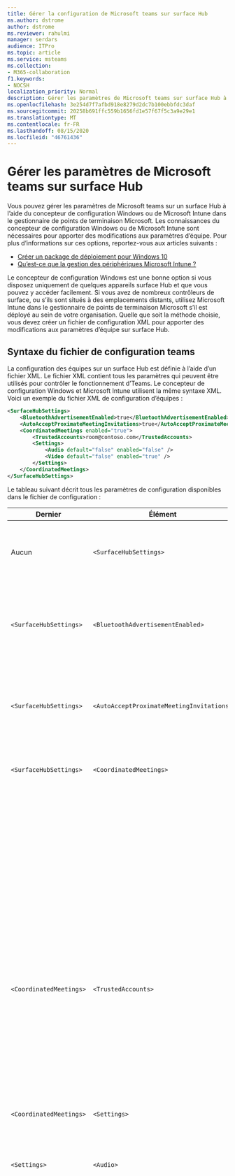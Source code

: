 ```yaml
---
title: Gérer la configuration de Microsoft teams sur surface Hub
ms.author: dstrome
author: dstrome
ms.reviewer: rahulmi
manager: serdars
audience: ITPro
ms.topic: article
ms.service: msteams
ms.collection:
- M365-collaboration
f1.keywords:
- NOCSH
localization_priority: Normal
description: Gérer les paramètres de Microsoft teams sur surface Hub à l’aide du concepteur de configuration Microsoft Intune et Windows
ms.openlocfilehash: 3e254d7f7afbd918e8279d2dc7b100ebbfdc3daf
ms.sourcegitcommit: 20258b691ffc559b1656fd1e57f67f5c3a9e29e1
ms.translationtype: MT
ms.contentlocale: fr-FR
ms.lasthandoff: 08/15/2020
ms.locfileid: "46761436"
---
```

# <a name="manage-microsoft-teams-settings-on-surface-hub"></a>Gérer les paramètres de Microsoft teams sur surface Hub

Vous pouvez gérer les paramètres de Microsoft teams sur un surface Hub à l’aide du concepteur de configuration Windows ou de Microsoft Intune dans le gestionnaire de points de terminaison Microsoft. Les connaissances du concepteur de configuration Windows ou de Microsoft Intune sont nécessaires pour apporter des modifications aux paramètres d’équipe. Pour plus d’informations sur ces options, reportez-vous aux articles suivants :

- [Créer un package de déploiement pour Windows 10](https://docs.microsoft.com/windows/configuration/provisioning-packages/provisioning-create-package)
- [Qu’est-ce que la gestion des périphériques Microsoft Intune ?](https://docs.microsoft.com/mem/intune/remote-actions/device-management)

Le concepteur de configuration Windows est une bonne option si vous disposez uniquement de quelques appareils surface Hub et que vous pouvez y accéder facilement. Si vous avez de nombreux contrôleurs de surface, ou s’ils sont situés à des emplacements distants, utilisez Microsoft Intune dans le gestionnaire de points de terminaison Microsoft s’il est déployé au sein de votre organisation. Quelle que soit la méthode choisie, vous devez créer un fichier de configuration XML pour apporter des modifications aux paramètres d’équipe sur surface Hub.

## <a name="teams-configuration-file-syntax"></a>Syntaxe du fichier de configuration teams

La configuration des équipes sur un surface Hub est définie à l’aide d’un fichier XML. Le fichier XML contient tous les paramètres qui peuvent être utilisés pour contrôler le fonctionnement d’Teams. Le concepteur de configuration Windows et Microsoft Intune utilisent la même syntaxe XML. Voici un exemple du fichier XML de configuration d’équipes :

```xml
<SurfaceHubSettings>
    <BluetoothAdvertisementEnabled>true</BluetoothAdvertisementEnabled>
    <AutoAcceptProximateMeetingInvitations>true</AutoAcceptProximateMeetingInvitations>
    <CoordinatedMeetings enabled="true"> 
        <TrustedAccounts>room@contoso.com</TrustedAccounts>
        <Settings> 
            <Audio default="false" enabled="false" />
            <Video default="false" enabled="true" /> 
        </Settings> 
    </CoordinatedMeetings>
</SurfaceHubSettings>
```

Le tableau suivant décrit tous les paramètres de configuration disponibles dans le fichier de configuration :

| Dernier                  | Élément                                   | Attribut | Description                                                                                                                                                                                                                                                                                                                                                                                                                                                                                                          |
|-------------------------|-------------------------------------------|-----------|----------------------------------------------------------------------------------------------------------------------------------------------------------------------------------------------------------------------------------------------------------------------------------------------------------------------------------------------------------------------------------------------------------------------------------------------------------------------------------------------------------------------|
| Aucun                    | `<SurfaceHubSettings>`                    |           | Contient tous les éléments de configuration pour la configuration des équipes sur un surface Hub.                                                                                                                                                                                                                                                                                                                                                                                                                                        |
| `<SurfaceHubSettings>`  | `<BluetoothAdvertisementEnabled>`         |           | Détermine si surface Hub annonce qu’il est disponible pour les connexions Bluetooth.<br>Valeurs acceptées : `true` , `false`                                                                                                                                                                                                                                                                                                                                                                                         |
| `<SurfaceHubSettings>`  | `<AutoAcceptProximateMeetingInvitations>` |           | Détermine si teams acceptera automatiquement les réunions basées sur la proximité.<br>Valeurs acceptées : `true` , `false`                                                                                                                                                                                                                                                                                                                                                                                                     |
| `<SurfaceHubSettings>`  | `<CoordinatedMeetings>`                   |           | Contient tous les éléments de configuration pour les réunions coordonnées.                                                                                                                                                                                                                                                                                                                                                                                                                                                        |
|                         |                                           | `enabled` | Détermine si teams est configuré pour participer à des réunions coordonnées avec d’autres appareils.<br>Valeurs acceptées : `true` , `false`                                                                                                                                                                                                                                                                                                                                                                                |
| `<CoordinatedMeetings>` | `<TrustedAccounts>`                       |           | Il s’agit d’une liste séparée par des virgules d’UPN pour chaque appareil de salle de réunion ou surface Hub sur lequel l’appareil doit accepter les demandes de participation à une réunion, ou pour lesquelles des demandes de participation à une réunion doivent être envoyées.<br>Valeurs acceptées : chaîne                                                                                                                                                                                                                                                                                                                         |
| `<CoordinatedMeetings>` | `<Settings>`                              |           | Contient des éléments de configuration audio et vidéo pour les réunions coordonnées                                                                                                                                                                                                                                                                                                                                                                                                                               |
| `<Settings>`            | `<Audio>`                                 |           | Contrôle la configuration audio de teams sur un surface Hub.                                                                                                                                                                                                                                                                                                                                                                                                                                                             |
|                         |                                           | `default` | Détermine sur quel appareil le micro est actif lors du démarrage d’une réunion. Ce champ doit être défini sur un seul appareil (en général, sur un appareil d’équipe) pour `true` que le reste des appareils doit être paramétré pour `false` éviter l’écho et le retour audio.<br>Valeurs acceptées : `true` , `false`                                                                                                                                                                                                           |
|                         |                                           | `enabled` | Détermine si les participants à une réunion peuvent activer ou désactiver le micro. Les appareils sur lesquels la **valeur par défaut** de l’audio est définie sur `false` doivent avoir ce paramètre configuré pour `false` que les participants puissent accidentellement allumer un micro et provoquer un écho ou un retour audio.<p>Si la **valeur par défaut** de l’audio est définie sur `true` , ce paramètre est ignoré et les participants peuvent activer ou désactiver le micro.<br>Valeurs acceptées : `true` , `false`                                                                               |
| `<Settings>`            | `<Video>`                                 |           | Contrôle la configuration vidéo des équipes sur un surface Hub.                                                                                                                                                                                                                                                                                                                                                                                                                                                             |
|                         |                                           | `default` | Détermine sur quel appareil l’appareil photo sera actif lors du démarrage de la réunion. Pour une utilisation optimale, nous vous conseillons de définir uniquement le périphérique de salle teams `true` lorsque tous les autres appareils sont définis sur `false` .<br>Valeurs acceptées : `true` , `false`                                                                                                                                                                                                                                                                  |
|                         |                                           | `enabled` | Détermine si les participants à une réunion peuvent activer ou désactiver la caméra. Vous pouvez définir ce `true` type sur sur n’importe quel autre appareil dans lequel vous voulez partager différentes perspectives vidéo (par exemple, si un participant utilise le tableau blanc surface Hub). Si vous ne voulez pas que les participants activent ou désactivent la caméra sur un appareil, définissez cette valeur sur `false` .<p> Si la **valeur par défaut** de la vidéo est définie sur `true` , ce paramètre est ignoré et les participants peuvent activer ou désactiver la caméra.<br>Valeurs acceptées : `true` , `false` |

## <a name="apply-teams-settings-to-surface-hub"></a>Appliquer les paramètres d’équipe aux surface Hub

Appliquez ou mettez à jour les paramètres de configuration des équipes sur surface Hub à l’aide de Windows configuration Designer ou Microsoft Intune dans le gestionnaire de points de terminaison Microsoft.

### <a name="use-windows-configuration-designer"></a>Utiliser le concepteur de configuration Windows

Vous pouvez utiliser le concepteur de configuration Windows pour créer un package de mise en service que vous pouvez utiliser pour appliquer les paramètres d’équipe à vos hubs de surface. Pour créer le package de mise en service, vous devez coller le fichier XML que vous avez créé précédemment dans le concepteur de configuration Windows.

> [!IMPORTANT]
> Si vous avez déjà appliqué la configuration des équipes à votre surface Hub à l’aide d’un package de mise à service et que vous souhaitez le modifier, vous devez tout d’abord supprimer le package de mise en service existant. Pour plus d’informations, voir [supprimer un package de mise à service créé par le concepteur de configuration Windows](#remove-a-provisioning-package-created-by-windows-configuration-designer).

Pour créer le package de mise en service dans l’éditeur de configuration Windows, procédez comme suit :

1. Installez le concepteur de configuration Windows à partir du Windows Store sur votre ordinateur local, puis ouvrez-le
2. Sélectionner **approvisionner les appareils surface Hub** puis **basculer vers l’éditeur avancé**
3. Dans l’écran suivant, développez **WindowsTeamSettings**  >  **équipes** WindowsTeamSettings et sélectionnez **configurations** .
4. Dans le champ en regard de **configurations** dans le volet central, collez la seule ligne de code XML créée au-dessus.
5. Sélectionner **Exporter**le  >  **package de mise en service**
6. Indiquez un nom pour le package de mise en service de **nom** et **Sélectionnez Next Next (**  >  **Next** suivant).
7. Spécifiez un emplacement pour enregistrer le package de mise à service, puis sélectionnez **suivant** .
8. Sélectionnez **Build** pour créer le package de mise en service, puis cliquez sur **Terminer** .

Enfin, une fois que vous avez créé le package de mise en service, procédez comme suit pour appliquer le package de mise à service à votre surface Hub :

1. Enregistrez le package de mise à service créé ci-dessus sur un lecteur USB.
2. Insérez le lecteur USB dans votre surface Hub.
3. Sur votre surface Hub, ouvrez le menu Démarrer, sélectionnez **toutes les applications**, puis sélectionnez **paramètres** .
4. Entrez votre nom d’utilisateur et votre mot de passe d’administrateur, puis sélectionnez **Oui** .
5. Accédez à **surface Hub**, **gestion des appareils**, **ajoutez ou supprimez un package de mise à service**, puis **Ajoutez un package** .
6. Sous **Sélectionner un package**, sélectionnez **Ajouter** en regard de votre package de mise en service, puis redémarrez votre surface Hub.

### <a name="use-microsoft-intune"></a>Utiliser Microsoft Intune

Si vos hubs de surface sont gérés à l’aide de Microsoft Intune dans Microsoft Endpoint Management, vous pouvez l’utiliser pour appliquer les paramètres d’équipe à vos hubs de surface. Vous devez créer un profil de configuration et coller le fichier XML que vous avez créé précédemment.

> [!IMPORTANT]
> Vos hubs de surface doivent se trouver dans un groupe d’appareils, de sorte que Microsoft Intune puisse identifier les appareils auxquels appliquer le profil de configuration. Pour plus d’informations sur la création d’un groupe d’appareils, voir [Ajouter des groupes pour organiser les utilisateurs et les appareils](https://docs.microsoft.com/mem/intune/fundamentals/groups-add).

Procédez comme suit pour créer un profil de configuration pour appliquer les paramètres d’équipe à vos hubs de surface :

1. Connectez-vous au gestionnaire de points de terminaison Microsoft en visitant https://endpoint.microsoft.com/
2. Accédez à **Devices**  >  **profils de configuration** des appareils et sélectionnez **créer un profil** .
3. Sous **plateforme**, sélectionnez **Windows 10 et versions ultérieures** .
4. Sous **Profil**, sélectionnez **personnalisé**, puis cliquez sur **créer** .
5. Sous l’onglet **concepts de base** , dans **nom**, entrez un nom descriptif pour votre profil de configuration, puis sélectionnez **suivant** .
6. Dans l’onglet **paramètres de configuration** , sélectionnez **Ajouter** .
7. Dans le volet **Ajouter une ligne** , procédez comme suit :
    1. Entrez un nom descriptif et, éventuellement, une description du paramètre teams que vous ajoutez
    2. Dans l' **URI OMA**, entrez `./Vendor/MSFT/SurfaceHub/InBoxApps/Teams/Configurations`
    3. Dans **type de données**, sélectionnez **chaîne (fichier XML)**
    4. Ouvrez l’Explorateur de fichiers, sélectionnez le fichier XML que vous avez créé précédemment, puis **ouvrez**
8. Cliquez sur **Ajouter** , puis sur **suivant** .
9. Dans l’onglet **affectations** , vérifiez que l’option **affecter à** est définie sur **groupes sélectionnés** .
10. Sous **groupes sélectionnés**, sélectionnez **Sélectionner des groupes à inclure** et choisissez le groupe qui contient vos hubs de surface, puis **Sélectionnez**
11. Sélectionnez **suivant**, **suivant**
12. Dans l' **Aperçu**, cliquez sur créer, puis sélectionnez **créer**

## <a name="remove-teams-settings-from-a-surface-hub"></a>Supprimer les paramètres d’équipe d’un surface Hub

Supprimer les paramètres de configuration d’équipe sur surface Hub à l’aide de Windows configuration Designer ou Microsoft Intune dans le gestionnaire de points de terminaison Microsoft.

### <a name="remove-a-provisioning-package-created-by-windows-configuration-designer"></a>Supprimer un package de mise à service créé par le concepteur de configuration Windows

Si vous avez appliqué des paramètres d’équipe à un surface Hub à l’aide d’un package de mise en service créé par le concepteur de configuration Windows, procédez comme suit pour supprimer le package et ses paramètres :

1. Sur votre surface Hub, ouvrez le menu Démarrer, sélectionnez **toutes les applications**, puis sélectionnez **paramètres** .
2. Entrez votre nom d’utilisateur et votre mot de passe d’administrateur, puis sélectionnez **Oui** .
3. Accédez à **surface Hub**, **gestion des appareils** , puis **ajoutez ou supprimez un package de mise à service**
4. En regard du package de mise en service que vous voulez supprimer, sélectionnez **supprimer** .
5. Accédez à **surface Hub** , puis **applications & fonctionnalités**
6. Recherchez **Microsoft teams surface Hub** , puis sélectionnez **Options avancées** .
7. Sélectionner **Réinitialiser**, puis **Réinitialiser** de nouveau
8. Redémarrer votre surface Hub

### <a name="remove-settings-applied-by-microsoft-intune"></a>Supprimer les paramètres appliqués par Microsoft Intune

Si vous avez appliqué des paramètres d’équipe à un surface Hub à l’aide de Microsoft Intune dans le centre de points de terminaison Microsoft, procédez comme suit pour supprimer le profil de configuration et ses paramètres :

1. Connectez-vous au gestionnaire de points de terminaison Microsoft en visitant https://endpoint.microsoft.com/
2. Accéder aux **Devices**  >  **profils de configuration** des appareils
3. Sélectionnez le profil de configuration qui contient les paramètres de réunion coordonnés que vous voulez supprimer.
4. Dans la page Détails du profil de configuration, sélectionnez **supprimer** , puis **OK** .

Après avoir supprimé le profil de configuration qui contenait les paramètres de réunion coordonnés pour votre surface Hub, procédez comme suit pour réinitialiser l’application teams sur surface Hub :

1. Sur votre surface Hub, ouvrez le menu Démarrer, sélectionnez **toutes les applications**, puis sélectionnez **paramètres** .
2. Entrez votre nom d’utilisateur et votre mot de passe d’administrateur, puis sélectionnez **Oui** .
3. Accédez à **surface Hub** , puis **applications & fonctionnalités**
4. Recherchez **Microsoft teams surface Hub** , puis sélectionnez **Options avancées** .
5. Sélectionner **Réinitialiser**, puis **Réinitialiser** de nouveau
6. Redémarrer votre surface Hub